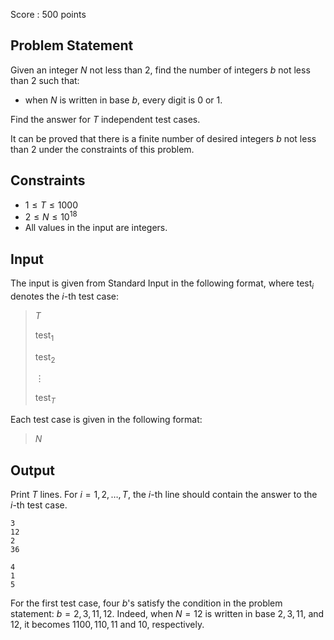 Score : $500$ points

## Problem Statement

Given an integer $N$ not less than $2$, find the number of integers $b$ not less than $2$ such that:

- when $N$ is written in base $b$, every digit is $0$ or $1$.

Find the answer for $T$ independent test cases.

It can be proved that there is a finite number of desired integers $b$ not less than $2$ under the constraints of this problem.

## Constraints

- $1 \leq T \leq 1000$
- $2 \leq N \leq 10^{18}$
- All values in the input are integers.

## Input

The input is given from Standard Input in the following format, where $\mathrm{test}_i$ denotes the $i$-th test case:

> $T$
> 
> $\mathrm{test}_1$
> 
> $\mathrm{test}_2$
> 
> $\vdots$
> 
> $\mathrm{test}_T$

Each test case is given in the following format:

> $N$

## Output

Print $T$ lines.
For $i = 1, 2, \ldots, T$, the $i$-th line should contain the answer to the $i$-th test case.

```input1
3
12
2
36
```

```output1
4
1
5
```

For the first test case, four $b$'s satisfy the condition in the problem statement: $b = 2, 3, 11, 12$.
Indeed, when $N=12$ is written in base $2, 3, 11$, and $12$, it becomes $1100, 110, 11$ and $10$, respectively.